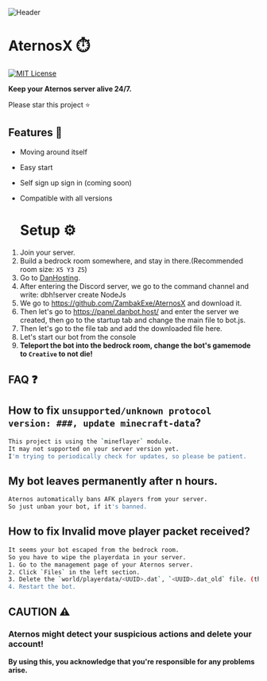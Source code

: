 ![Header]([https://l24.im/kTOq](https://cdn.discordapp.com/attachments/1255151320428707933/1255282228347408555/download.gif?ex=6689bf2d&is=66886dad&hm=87d2e11f56d624ebaf4965634e962978b9a6840995989df4cf20588a59ebe2a8&))


# AternosX ⏱️

[![MIT License](https://img.shields.io/badge/License-MIT-green.svg)](https://choosealicense.com/licenses/mit/)

**Keep your Aternos server alive 24/7.**

Please star this project ⭐




## Features 📙

- Moving around itself
- Easy start
- Self sign up sign in (coming soon)
- Compatible with all versions

  # Setup ⚙
1. Join your server.
2. Build a bedrock room somewhere, and stay in there.(Recommended room size: `X5 Y3 Z5`)
3. Go to [DanHosting](https://discord.gg/dbh).
4. After entering the Discord server, we go to the command channel and write: dbh!server create NodeJs
5. We go to https://github.com/ZambakExe/AternosX and download it.
6. Then let's go to https://panel.danbot.host/ and enter the server we created, then go to the startup tab and change the main file to bot.js.
7. Then let's go to the file tab and add the downloaded file here.
8. Let's start our bot from the console
9. **Teleport the bot into the bedrock room, change the bot's gamemode to `Creative` to not die!**
## FAQ ❓

## How to fix `unsupported/unknown protocol version: ###, update minecraft-data`?

```bash
This project is using the `mineflayer` module.  
It may not supported on your server version yet.
I'm trying to periodically check for updates, so please be patient.
```
## My bot leaves permanently after n hours.


```bash
Aternos automatically bans AFK players from your server.
So just unban your bot, if it's banned.
```
## How to fix Invalid move player packet received?

```bash
It seems your bot escaped from the bedrock room.    
So you have to wipe the playerdata in your server.  
1. Go to the management page of your Aternos server.
2. Click `Files` in the left section.
3. Delete the `world/playerdata/<UUID>.dat`, `<UUID>.dat_old` file. (the UUID is your bot's UUID)
4. Restart the bot.
```



  
## CAUTION ⚠

### Aternos might detect your suspicious actions and delete your account!  
**By using this, you acknowledge that you're responsible for any problems arise.**  
